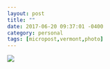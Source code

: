 ```yaml
---
layout: post
title: ""
date: 2017-06-20 09:37:01 -0400
category: personal
tags: [micropost,vermont,photo]
---
```


![](https://thecave-com.s3.amazonaws.com/output-1-WJaOeNkliunoNKkkusip.GIF)

